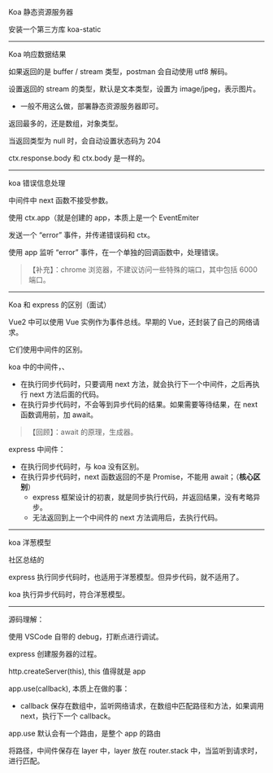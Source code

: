 Koa 静态资源服务器

安装一个第三方库 koa-static

---

Koa 响应数据结果

如果返回的是 buffer / stream 类型，postman 会自动使用 utf8 解码。

设置返回的 stream 的类型，默认是文本类型，设置为 image/jpeg，表示图片。

- 一般不用这么做，部署静态资源服务器即可。

返回最多的，还是数组，对象类型。

当返回类型为 null 时，会自动设置状态码为 204

ctx.response.body 和 ctx.body 是一样的。

---

koa 错误信息处理

中间件中 next 函数不接受参数。

使用 ctx.app（就是创建的 app，本质上是一个 EventEmiter

发送一个 “error” 事件，并传递错误码和 ctx。

使用 app 监听 “error” 事件，在一个单独的回调函数中，处理错误。

> 【补充】：chrome 浏览器，不建议访问一些特殊的端口，其中包括 6000 端口。

---

Koa 和 express 的区别（面试）

Vue2 中可以使用 Vue 实例作为事件总线。早期的 Vue，还封装了自己的网络请求。

它们使用中间件的区别。

koa 中的中间件，、

- 在执行同步代码时，只要调用 next 方法，就会执行下一个中间件，之后再执行 next 方法后面的代码。
- 在执行异步代码时，不会等到异步代码的结果。如果需要等待结果，在 next 函数调用前，加 await。

> 【回顾】：await 的原理，生成器。

express 中间件：

- 在执行同步代码时，与 koa 没有区别。
- 在执行异步代码时，next 函数返回的不是 Promise，不能用 await；（**核心区别**）
  - express 框架设计的初衷，就是同步执行代码，并返回结果，没有考略异步。
  - 无法返回到上一个中间件的 next 方法调用后，去执行代码。

---

koa 洋葱模型

社区总结的

express 执行同步代码时，也适用于洋葱模型。但异步代码，就不适用了。

koa 执行异步代码时，符合洋葱模型。

---

源码理解：

使用 VSCode 自带的 debug，打断点进行调试。

express 创建服务器的过程。

http.createServer(this), this 值得就是 app

app.use(callback), 本质上在做的事：

- callback 保存在数组中，监听网络请求，在数组中匹配路径和方法，如果调用 next，执行下一个 callback。

app.use 默认会有一个路由，是整个 app 的路由

将路径，中间件保存在 layer 中，layer 放在 router.stack 中，当监听到请求时，进行匹配。

